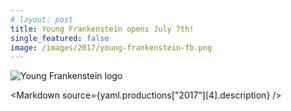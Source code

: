 ```yaml
---
# layout: post
title: Young Frankenstein opens July 7th!
single_featured: false
image: /images/2017/young-frankenstein-fb.png
---
```


<script lang="ts">
  import Markdown from "$components/Markdown.svelte"
  import yaml from "$data/_yaml"
  let imagePath = `/images/2017/${yaml.productions["2017"][4].image}`
</script>

![Young Frankenstein logo]({imagePath})

<Markdown source={yaml.productions["2017"][4].description} />

